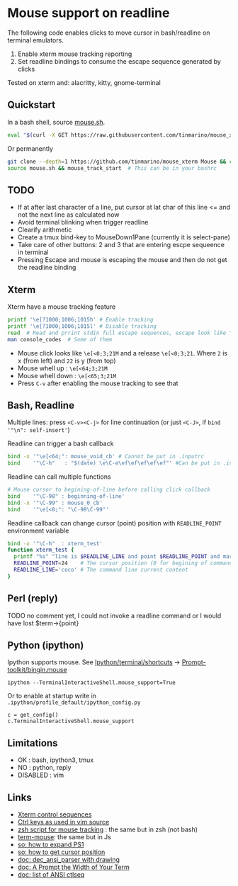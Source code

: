 # Mouse support on readline

The following code enables clicks to move cursor in bash/readline on terminal emulators.

1. Enable xterm mouse tracking reporting   
2. Set readline bindings to consume the escape sequence generated by clicks    

Tested on xterm and: alacritty, kitty, gnome-terminal

## Quickstart

In a bash shell, source [mouse.sh](./mouse.sh).

```bash
eval "$(curl -X GET https://raw.githubusercontent.com/tinmarino/mouse_xterm/master/mouse.sh)" && mouse_track_start
```

Or permanently
  
```bash
git clone --depth=1 https://github.com/tinmarino/mouse_xterm Mouse && cd Mouse
source mouse.sh && mouse_track_start  # This can be in your bashrc
```

## TODO

* If at after last character of a line, put cursor at lat char of this line <= and not the next line as calculated now
* Avoid terminal  blinking when trigger readline
* Clearify arithmetic
* Create a tmux bind-key to MouseDown1Pane (currently it is select-pane)
* Take care of other buttons: 2 and 3 that are entering escpe sequeence in terminal
* Pressing Escape and mouse is escaping the mouse and then do not get the readline binding


## Xterm

Xterm have a mouse tracking feature

```bash
printf '\e[?1000;1006;1015h' # Enable tracking
printf '\e[?1000;1006;1015l' # Disable tracking
read  # Read and prrint stdin full escape sequences, escape look like ^[, click like ^[[<0;36;26M
man console_codes  # Some of them
```

* Mouse click looks like `\e[<0;3;21M` and a release `\e[<0;3;21`. Where `2` is x (from left) and `22` is y (from top)  
* Mouse whell up : `\e[<64;3;21M`
* Mouse whell down : `\e[<65;3;21M`
* Press `C-v` after enabling the mouse tracking to see that

## Bash, Readline

Multiple lines: press `<C-v><C-j>` for line continuation (or just `<C-J>`, if `bind '"\n": self-insert'`)

Readline can trigger a bash callback

```bash
bind -x '"\e[<64;": mouse_void_cb' # Cannot be put in .inputrc
bind    '"\C-h"   : "$(date) \e\C-e\ef\ef\ef\ef\ef"' #Can be put in .inputrc
```

Readline can call multiple functions

```bash
# Mouse cursor to begining-of-line before calling click callback
bind    '"\C-98" : beginning-of-line'
bind -x '"\C-99" : mouse_0_cb'
bind    '"\e[<0;": "\C-98\C-99"'
```

Readline callback can change cursor (point) position with `READLINE_POINT` environment variable

```bash
bind -x '"\C-h"  : xterm_test'
function xterm_test {
  printf "%s" "line is $READLINE_LINE and point $READLINE_POINT and mark $READLINE_LINE"
  READLINE_POINT=24    # The cursor position (0 for begining of command)
  READLINE_LINE='coco' # The command line current content
}
```


## Perl (reply)

TODO no comment yet, I could not invoke a readline command or I would have lost $term->{point}

## Python (ipython)

Ipython supports mouse. See [Ipython/terminal/shortcuts](https://github.com/ipython/ipython/blob/master/IPython/terminal/shortcuts.py) -> [Prompt-toolkit/bingin.mouse](https://github.com/prompt-toolkit/python-prompt-toolkit/blob/master/prompt_toolkit/key_binding/bindings/mouse.py)

	ipython --TerminalInteractiveShell.mouse_support=True

Or to enable at startup write in `.ipython/profile_default/ipython_config.py`

	c = get_config()
	c.TerminalInteractiveShell.mouse_support

## Limitations

* OK : bash, ipython3, tmux
* NO : python, reply
* DISABLED : vim

## Links

* [Xterm control sequences](https://invisible-island.net/xterm/ctlseqs/ctlseqs.html)
* [Ctrl keys as used in vim source](https://github.com/vim/vim/blob/master/src/libvterm/doc/seqs.txt)
* [zsh script for mouse tracking](https://github.com/stephane-chazelas/misc-scripts/blob/master/mouse.zsh) : the same but in zsh (not bash)
* [term-mouse](https://github.com/CoderPuppy/term-mouse): the same but in Js
* [so: how to expand PS1](https://stackoverflow.com/questions/3451993/how-to-expand-ps1)
* [so: how to get cursor position](https://unix.stackexchange.com/questions/88296/get-vertical-cursor-position)
* [doc: dec_ansi_parser with drawing](https://vt100.net/emu/dec_ansi_parser)
* [doc: A Prompt the Width of Your Term](https://tldp.org/HOWTO/Bash-Prompt-HOWTO/x869.html)
* [doc: list of ANSI ctlseq](https://www.aivosto.com/articles/control-characters.html)
